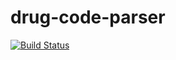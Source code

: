 # drug-code-parser

[![Build Status](https://travis-ci.org/AstrorEnales/drug-code-parser.svg)](https://travis-ci.org/AstrorEnales/drug-code-parser)

